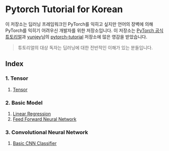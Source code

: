# Pytorch Tutorial for Korean

이 저장소는 딥러닝 프레임워크인 PyTorch를 익히고 싶지만 언어의 장벽에 의해 PyTorch를 익히기 어려우신 개발자를 위한 저장소입니다. 이 저장소는 [PyTorch 공식 튜토리얼](https://pytorch.org/tutorials/)과 [yunjey](https://github.com/yunjey)님의 [pytorch-tutorial](https://github.com/yunjey/pytorch-tutorial) 저장소에 많은 영감을 받았습니다.



> 튜토리얼의 대상 독자는 딥러닝에 대한 전반적인 이해가 있는 분들입니다.



## Index

### 1. Tensor

1. [Tensor](https://github.com/olramde/pytorch-tutorial-for-korean/blob/master/tutorial/1.%20Tensor/1.%20Tensor.ipynb)

### 2. Basic Model

1.  [Linear Regression](https://github.com/olramde/pytorch-tutorial-for-korean/blob/master/tutorial/2.%20Basic%20Model/1.%20Linear%20Regression.ipynb)
2.  [Feed Forward Neural Network](https://github.com/olramde/pytorch-tutorial-for-korean/blob/master/tutorial/2.%20Basic%20Model/2.%20Feed%20Forward%20Neural%20Network.ipynb)



### 3. Convolutional Neural Network

1. [Basic CNN Classifier](https://github.com/olramde/pytorch-tutorial-for-korean/blob/master/tutorial/3.%20Convolutional%20Neural%20Network/1.%20Basic%20CNN%20Classifier.ipynb)